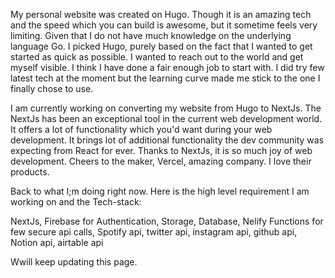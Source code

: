 My personal website was created on Hugo. Though it is an amazing tech and the speed which you can build is awesome, but it sometime feels very limiting. Given that I do not have much knowledge on the underlying language Go. I picked Hugo, purely based on the fact that I wanted to get started as quick as possible. I wanted to reach out to the world and get myself visible. I think I have done a fair enough job to start with. I did try few latest tech at the moment but the learning curve made me stick to the one I finally chose to use. 

I am currently working on converting my website from Hugo to NextJs. The NextJs has been an exceptional tool in the current web development world. It offers a lot of functionality which you'd want during your web development. It brings lot of additional functionality the dev community was expecting from React for ever. Thanks to NextJs, it is so much joy of web development. Cheers to the maker, Vercel, amazing company. I love their products. 

Back to what I;m doing right now. Here is the high level requirement I am working on and the Tech-stack: 

NextJs, Firebase for Authentication, Storage, Database, Nelify Functions for few secure api calls, Spotify api, twitter api, instagram api, github api, Notion api, airtable api

Wwill keep updating this page. 
